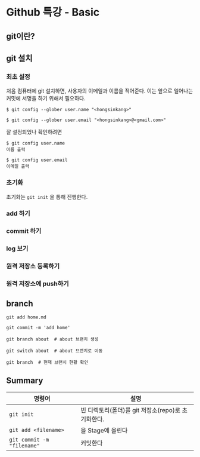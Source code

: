 # Github 특강 - Basic

## git이란?

## git 설치

### 최초 설정

처음 컴퓨터에 git 설치하면, 사용자의 이메일과 이름을 적어준다. 이는 앞으로 일어나는 커밋에 서명을 하기 위해서 필요하다.

```
$ git config --glober user.name "<hongsinkang>"

$ git config --glober user.email "<hongsinkang>@<gmail.com>"
```

잘 설정되었나 확인하려면
```
$ git config user.name
이름 출력

$ git config user.email
이메일 출력
```



### 초기화

초기화는 `git init` 을 통해 진행한다.



### add 하기



### commit 하기



### log 보기



### 원격 저장소 등록하기



### 원격 저장소에 push하기



## branch

```touch home.md
git add home.md

git commit -m 'add home'

git branch about  # about 브랜치 생성

git switch about  # about 브랜치로 이동

git branch  # 현재 브랜치 현황 확인
```



## Summary

| 명령어                     | 설명                                               |
| -------------------------- | -------------------------------------------------- |
| `git init`                 | 빈 디렉토리(폴더)를 git 저장소(repo)로 초기화한다. |
| `git add <filename>`       | <filename> 을 Stage에 올린다                       |
| `git commit -m "filename"` | 커밋한다                                           |











